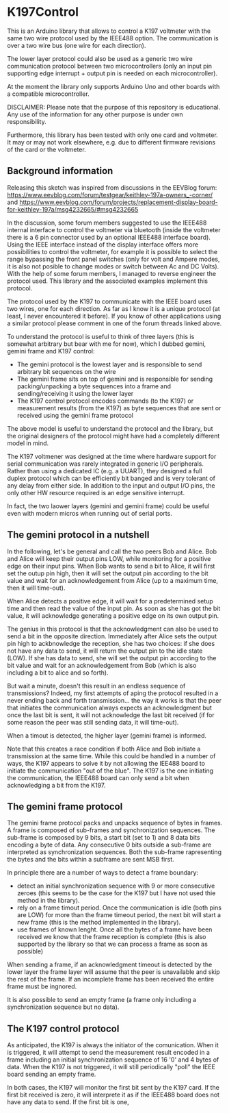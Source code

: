 # K197Control
This is an Arduino library that allows to control a K197 voltmeter with the same two wire protocol used by the IEEE488 option. The communication is over a two wire bus (one wire for each direction).

The lower layer protocol could also be used as a generic two wire communication protocol between two microcontrollers (only an input pin supporting edge interrupt + output pin is needed on each microcontroller). 

At the moment the library only supports Arduino Uno and other boards with a compatible microcontroller.

DISCLAIMER: Please note that the purpose of this repository is educational. Any use of the information for any other purpose is under own responsibility.

Furthermore, this library has been tested with only one card and voltmeter. It may or may not work elsewhere, e.g. due to different firmware revisions of the card or the voltmeter. 

Background information
----------------------
Releasing this sketch was inspired from discussions in the EEVBlog forum: https://www.eevblog.com/forum/testgear/keithley-197a-owners_-corner/ and https://www.eevblog.com/forum/projects/replacement-display-board-for-keithley-197a/msg4232665/#msg4232665

In the discussion, some forum members suggested to use the IEEE488 internal interface to control the voltmeter via bluetooth (inside the voltmeter there is a 6 pin connector used by an optional IEEE488 interface board). 
Using the IEEE interface instead of the display interface offers more possibilities to control the voltmeter, for example it is possible to select the range bypassing the front panel switches (only for volt and Ampere modes, it is also not posible to change modes or switch between Ac and DC Volts). With the help of some forum members, I managed to reverse engineer the protocol used. This library and the associated examples implement this protocol.

The protocol used by the K197 to communicate with the IEEE board uses two wires, one for each direction. As far as I know it is a unique protocol (at least, I never encountered it before). If you know of other applications using a similar protocol please comment in one of the forum threads linked above.

To understand the protocol is useful to think of three layers (this is somewhat arbitrary but bear with me for now), which I dubbed gemini, gemini frame and K197 control:
- The gemini protocol is the lowest layer and is responsible to send arbitrary bit sequences on the wire
- The gemini frame sits on top of gemini and is responsible for sending packing/unpacking a byte sequences into a frame and sending/receiving it using the lower layer
- The K197 control protocol encodes commands (to the K197) or measurement results (from the K197) as byte sequences that are sent or received using the gemini frame protocol

The above model is useful to understand the protocol and the library, but the original designers of the protocol might have had a completely different model in mind.

The K197 voltmener was designed at the time where hardware support for serial communication was rarely integrated in generic I/O peripherals. Rather than using a dedicated IC (e.g. a UUART), they designed a full duplex protocol which can be efficiently bit banged and is very tolerant of any delay from either side. In addition to the input and output I/O pins, the only other HW resource required is an edge sensitive interrupt. 

In fact, the two laower layers (gemini and gemini frame) could be useful even with modern micros when running out of serial ports.

The gemini protocol in a nutshell
---------------------------------------------------

In the following, let's be general and call the two peers Bob and Alice. Bob and Alice will keep their output pins LOW, while monitoring for a positive edge on their input pins. When Bob wants to send a bit to Alice, it will first set the outup pin high, then it will set the output pin according to the bit value and wait for an acknowledgement from Alice (up to a maximum time, then it will time-out).

When Alice detects a positive edge, it will wait for a predetermined setup time and then read the value of the input pin. As soon as she has got the bit value, it will acknowledge generating a positive edge on its own output pin.  

The genius in this protocol is that the acknowledgment can also be used to send a bit in the opposite direction. Immediately after Alice sets the output pin high to ackbnowledge the reception, she has two choices: if she does not have any data to send, it will return the output pin to the idle state (LOW). If she has data to send, she will set the output pin according to the bit value and wait for an acknowledgement from Bob (which is also including a bit to alice and so forth).

But wait a minute, doesn't this result in an endless sequence of transmissions? Indeed, my first attempts of aping the protocol resulted in a never ending back and forth transmission... the way it works is that the peer that initiates the communication always expects an acknowledgment but once the last bit is sent, it will not acknowledge the last bit received (if for some reason the peer was still sending data, it will time-out).

When a timout is detected, the higher layer (gemini frame) is informed.

Note that this creates a race condition if both Alice and Bob initiate a transmission at the same time. While this could be handled in a number of ways, the K197 appears to solve it by not allowing the IEE488 board to initiate the communication "out of the blue". The K197 is the one initiating the communication, the IEEE488 board can only send a bit when acknowledging a bit from the K197.

The gemini frame protocol
---------------------------------------------------
The gemini frame protocol packs and unpacks sequence of bytes in frames. A frame is composed of sub-frames and synchronization sequences. The sub-frame is composed by 9 bits, a start bit (set to 1) and 8 data bits encoding a byte of data. Any consecutive 0 bits outside a sub-frame are interpreted as synchronization sequences. Both the sub-frame rapresenting the bytes and the bits within a subframe are sent MSB first.

In principle there are a number of ways to detect a frame boundary:
- detect an initial synchronization sequence with 9 or more consecutive zeroes (this seems to be the case for the K197 but I have not used thie method in the library).  
- rely on a frame timout period. Once the communication is idle (both pins are LOW) for more than the frame timeout period, the next bit will start a new frame (this is the method implemented in the library).
- use frames of known lenght. Once all the bytes of a frame have been received we know that the frame reception is complete (this is also supported by the library so that we can process a frame as soon as possible)

When sending a frame, if an acknowledgment timeout is detected by the lower layer the frame layer will assume that the peer is unavailable and skip the rest of the frame. If an incomplete frame has been received the entire frame must be ingnored. 

It is also possible to send an empty frame (a frame only including a synchronization sequence but no data). 

The K197 control protocol
---------------------------------------------------
As anticipated, the K197 is always the initiator of the comunication. When it is triggered, it will attempt to send the measurement result encoded in a frame including an initial synchronization sequence of 16 '0' and 4 bytes of data. When the K197 is not triggered, it will still periodically "poll" the IEEE board sending an empty frame.

In both cases, the K197 will monitor the first bit sent by the K197 card. If the first bit received is zero, it will interprete it as if the IEEE488 board does not have any data to send. If the first bit is one, 

 




